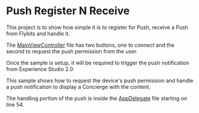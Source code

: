 # Push Register N Receive

This project is to show how simple it is to register for Push, receive a Push from Flybits and handle it.

The [MainViewController](/MainViewController.swift) file has two buttons, one to connect and the second to request the push permission from the user.

Once the sample is setup, it will be required to trigger the push notification from Experience Studio 2.0

This sample shows how to request the device's push permission and handle a push notification to display a Concierge with the content.

The handling portion of the push is inside the [AppDelegate](/AppDelegate.swift) file starting on line 54.
